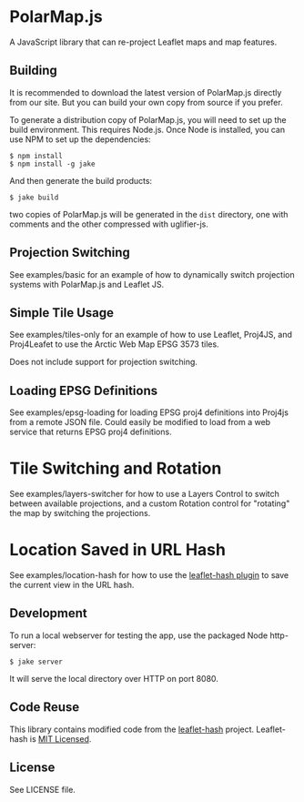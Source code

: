 # PolarMap.js

A JavaScript library that can re-project Leaflet maps and map features.

## Building

It is recommended to download the latest version of PolarMap.js directly from our site. But you can build your own copy from source if you prefer.

To generate a distribution copy of PolarMap.js, you will need to set up the build environment. This requires Node.js. Once Node is installed, you can use NPM to set up the dependencies:

    $ npm install
    $ npm install -g jake

And then generate the build products:

    $ jake build

two copies of PolarMap.js will be generated in the `dist` directory, one with comments and the other compressed with uglifier-js.

## Projection Switching

See examples/basic for an example of how to dynamically switch projection systems with PolarMap.js and Leaflet JS.

## Simple Tile Usage

See examples/tiles-only for an example of how to use Leaflet, Proj4JS, and Proj4Leafet to use the Arctic Web Map EPSG 3573 tiles.

Does not include support for projection switching.

## Loading EPSG Definitions

See examples/epsg-loading for loading EPSG proj4 definitions into Proj4js from a remote JSON file. Could easily be modified to load from a web service that returns EPSG proj4 definitions.

# Tile Switching and Rotation

See examples/layers-switcher for how to use a Layers Control to switch between available projections, and a custom Rotation control for "rotating" the map by switching the projections.

# Location Saved in URL Hash

See examples/location-hash for how to use the [leaflet-hash plugin](https://github.com/mlevans/leaflet-hash) to save the current view in the URL hash.

## Development

To run a local webserver for testing the app, use the packaged Node http-server:

    $ jake server

It will serve the local directory over HTTP on port 8080.

## Code Reuse

This library contains modified code from the [leaflet-hash](https://github.com/mlevans/leaflet-hash) project. Leaflet-hash is [MIT Licensed](http://opensource.org/licenses/MIT).

## License

See LICENSE file.

